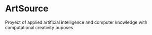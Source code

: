 # ArtSource
Proyect of applied artificial intelligence and computer knowledge with computational creativity puposes
